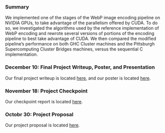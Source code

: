 ### Summary

We implemented one of the stages of the WebP image encoding pipeline on NVIDIA GPUs, to take advantage of the parallelism offered by CUDA. To do so, we investigated the algorithms used by the reference implementation of WebP encoding and rewrote several versions of portions of the encoding pipeline to best take advantage of CUDA. We then compared the modified pipeline’s performance on both GHC Cluster machines and the Pittsburgh Supercomputing Cluster Bridges machines, versus the sequential C implementation.

### December 10: Final Project Writeup, Poster, and Presentation

Our final project writeup is located [here](final_report.pdf), and our poster is located [here](poster.pdf).

### November 18: Project Checkpoint

Our checkpoint report is located [here](checkpoint.pdf).

### Octobr 30: Project Proposal

Our project proposal is located [here](proposal.pdf).
